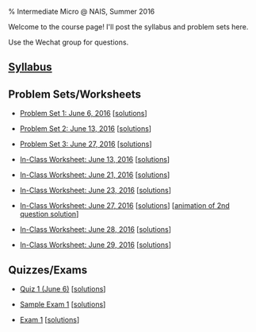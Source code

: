 % Intermediate Micro @ NAIS, Summer 2016

Welcome to the course page! I'll post the syllabus and problem sets here.

Use the Wechat group for questions.

## [Syllabus](syllabus.pdf)

## Problem Sets/Worksheets

* [Problem Set 1: June 6, 2016](hw_01.pdf) [[solutions](hw_01_sol.pdf)]

* [Problem Set 2: June 13, 2016](hw_02.pdf) [[solutions](hw_02_sol.pdf)]

* [Problem Set 3: June 27, 2016](hw_03.pdf) [[solutions](hw_03_sol.pdf)]

* [In-Class Worksheet: June 13, 2016](worksheet_0613.pdf) [[solutions](worksheet_0613_sol.pdf)]

* [In-Class Worksheet: June 21, 2016](worksheet_0621.pdf) [[solutions](worksheet_0621_sol.pdf)]

* [In-Class Worksheet: June 23, 2016](worksheet_0623.pdf) [[solutions](worksheet_0623_sol.pdf)]

* [In-Class Worksheet: June 27, 2016](worksheet_0627.pdf) [[solutions](worksheet_0627_sol.pdf)] [[animation of 2nd question solution](worksheet_0627_2_gif.gif)]

* [In-Class Worksheet: June 28, 2016](worksheet_0628.pdf) [[solutions](worksheet_0628_sol.pdf)]

* [In-Class Worksheet: June 29, 2016](worksheet_0629.pdf) [[solutions](worksheet_0629_sol.pdf)]

## Quizzes/Exams

* [Quiz 1 (June 6)](quiz_01.pdf) [[solutions](quiz_01_sol.pdf)]

* [Sample Exam 1](exam_1_sample.pdf) [[solutions](exam_1_sample_sol.pdf)]

* [Exam 1](exam_1.pdf) [[solutions](exam_1_sol.pdf)]
